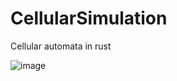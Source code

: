 # CellularSimulation
Cellular automata in rust


![image](https://user-images.githubusercontent.com/34283640/181837166-96f432e3-7762-4639-951f-fde47b1396df.png)
